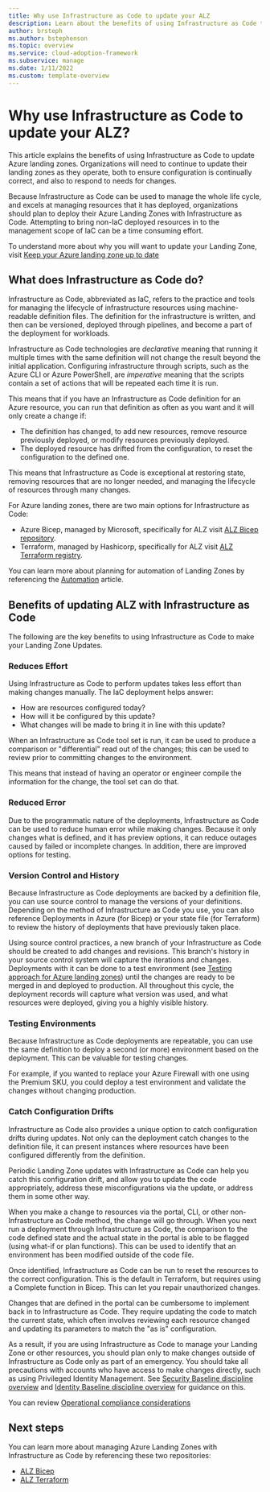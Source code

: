 ```yaml
---
title: Why use Infrastructure as Code to update your ALZ
description: Learn about the benefits of using Infrastructure as Code to perform updates to your Azure Landing Zone
author: brsteph
ms.author: bstephenson
ms.topic: overview
ms.service: cloud-adoption-framework
ms.subservice: manage
ms.date: 1/11/2022
ms.custom: template-overview
---
```


# Why use Infrastructure as Code to update your ALZ?

This article explains the benefits of using Infrastructure as Code to update Azure landing zones.  Organizations will need to continue to update their landing zones as they operate, both to ensure configuration is continually correct, and also to respond to needs for changes.

Because Infrastructure as Code can be used to manage the whole life cycle, and excels at managing resources that it has deployed, organizations should plan to deploy their Azure Landing Zones with Infrastructure as Code.  Attempting to bring non-IaC deployed resources in to the management scope of IaC can be a time consuming effort.  

To understand more about why you will want to update your Landing Zone, visit [Keep your Azure landing zone up to date](../govern/resource-consistency/keep-azure-landing-zone-up-to-date)

## What does Infrastructure as Code do?

Infrastructure as Code, abbreviated as IaC, refers to the practice and tools for managing the lifecycle of infrastructure resources using machine-readable definition files.  The definition for the infrastructure is written, and then can be versioned, deployed through pipelines, and become a part of the deployment for workloads.

Infrastructure as Code technologies are *declarative* meaning that running it multiple times with the same definition will not change the result beyond the initial application.  Configuring infrastructure through scripts, such as the Azure CLI or Azure PowerShell, are *imperative* meaning that the scripts contain a set of actions that will be repeated each time it is run.

This means that if you have an Infrastructure as Code definition for an Azure resource, you can run that definition as often as you want and it will only create a change if:

- The definition has changed, to add new resources, remove resource previously deployed, or modify resources previously deployed.
- The deployed resource has drifted from the configuration, to reset the configuration to the defined one.

This means that Infrastructure as Code is exceptional at restoring state, removing resources that are no longer needed, and managing the lifecycle of resources through many changes.

For Azure landing zones, there are two main options for Infrastructure as Code:

- Azure Bicep, managed by Microsoft, specifically for ALZ visit [ALZ Bicep repository](https://aka.ms/alz/bicep).
- Terraform, managed by Hashicorp, specifically for ALZ visit [ALZ Terraform registry](https://aka.ms/alz/tf/repo).

You can learn more about planning for automation of Landing Zones by referencing the [Automation](../ready/considerations/automation#platform-automation-design-recommendation) article.

## Benefits of updating ALZ with Infrastructure as Code

The following are the key benefits to using Infrastructure as Code to make your Landing Zone Updates.

### Reduces Effort

Using Infrastructure as Code to perform updates takes less effort than making changes manually.  The IaC deployment helps answer:

- How are resources configured today?
- How will it be configured by this update?
- What changes will be made to bring it in line with this update?

When an Infrastructure as Code tool set is run, it can be used to produce a comparison or "differential" read out of the changes; this can be used to review prior to committing changes to the environment.

This means that instead of having an operator or engineer compile the information for the change, the tool set can do that.

### Reduced Error

Due to the programmatic nature of the deployments, Infrastructure as Code can be used to reduce human error while making changes.  Because it only changes what is defined, and it has preview options, it can reduce outages caused by failed or incomplete changes.  In addition, there are improved options for testing.

### Version Control and History

Because Infrastructure as Code deployments are backed by a definition file, you can use source control to manage the versions of your definitions.  Depending on the method of Infrastructure as Code you use, you can also reference Deployments in Azure (for Bicep) or your state file (for Terraform) to review the history of deployments that have previously taken place.

Using source control practices, a new branch of your Infrastructure as Code should be created to add changes and revisions.  This branch's history in your source control system will capture the iterations and changes.  Deployments with it can be done to a test environment (see [Testing approach for Azure landing zones](../ready/enterprise-scale/testing-approach.md)) until the changes are ready to be merged in and deployed to production.  All throughout this cycle, the deployment records will capture what version was used, and what resources were deployed, giving you a highly visible history.

### Testing Environments

Because Infrastructure as Code deployments are repeatable, you can use the same definition to deploy a second (or more) environment based on the deployment.  This can be valuable for testing changes.

For example, if you wanted to replace your Azure Firewall with one using the Premium SKU, you could deploy a test environment and validate the changes without changing production.  

### Catch Configuration Drifts

Infrastructure as Code also provides a unique option to catch configuration drifts during updates.  Not only can the deployment catch changes to the definition file, it can present instances where resources have been configured differently from the definition.

Periodic Landing Zone updates with Infrastructure as Code can help you catch this configuration drift, and allow you to update the code appropriately, address these misconfigurations via the update, or address them in some other way.

When you make a change to resources via the portal, CLI, or other non-Infrastructure as Code method, the change will go through.  When you next run a deployment through Infrastructure as Code, the comparison to the code defined state and the actual state in the portal is able to be flagged (using what-if or plan functions).  This can be used to identify that an environment has been modified outside of the code file.

Once identified, Infrastructure as Code can be run to reset the resources to the correct configuration.  This is the default in Terraform, but requires using a Complete function in Bicep.  This can let you repair unauthorized changes.

Changes that are defined in the portal can be cumbersome to implement back in to Infrastructure as Code.  They require updating the code to match the current state, which often involves reviewing each resource changed and updating its parameters to match the "as is" configuration.

As a result, if you are using Infrastructure as Code to manage your Landing Zone or other resources, you should plan only to make changes outside of Infrastructure as Code only as part of an emergency.  You should take all precautions with accounts who have access to make changes directly, such as using Privileged Identity Management.  See [Security Baseline discipline overview](../govern/security-baseline/) and [Identity Baseline discipline overview](../identity/security-baseline/) for guidance on this.

You can review [Operational compliance considerations](../ready/landing-zone/design-area/management-operational-compliance#operational-compliance-recommendations)

## Next steps

You can learn more about managing Azure Landing Zones with Infrastructure as Code by referencing these two repositories:

- [ALZ Bicep](https://aka.ms/alz/bicep)
- [ALZ Terraform](https://aka.ms/alz/terraform)
